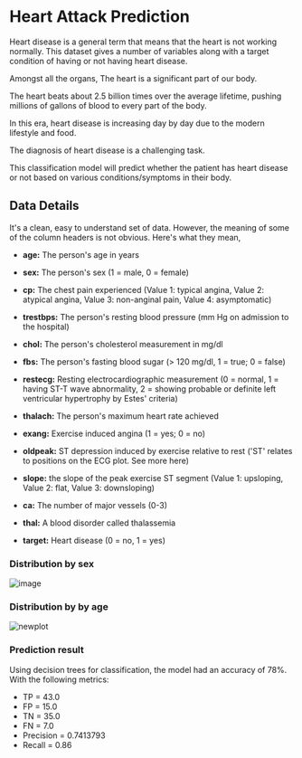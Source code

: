 # Heart Attack Prediction
Heart disease is a general term that means that the heart is not working normally.
This dataset gives a number of variables along with a target condition of having or not having heart disease.

Amongst all the organs, The heart is a significant part of our body.

The heart beats about 2.5 billion times over the average lifetime, pushing millions of gallons of blood to every part of the body.

In this era, heart disease is increasing day by day due to the modern lifestyle and food.

The diagnosis of heart disease is a challenging task.

This classification model will predict whether the patient has heart disease or not based on various conditions/symptoms in their body.

## Data Details
It's a clean, easy to understand set of data. However, the meaning of some of the column headers is not obvious. Here's what they mean,

* **age:** The person's age in years

* **sex:** The person's sex (1 = male, 0 = female)

* **cp:** The chest pain experienced (Value 1: typical angina, Value 2: atypical angina, Value 3: non-anginal pain, Value 4: asymptomatic)

* **trestbps:** The person's resting blood pressure (mm Hg on admission to the hospital)

* **chol:** The person's cholesterol measurement in mg/dl

* **fbs:** The person's fasting blood sugar (> 120 mg/dl, 1 = true; 0 = false)

* **restecg:** Resting electrocardiographic measurement (0 = normal, 1 = having ST-T wave abnormality, 2 = showing probable or definite left ventricular hypertrophy by Estes' 
criteria)

* **thalach:** The person's maximum heart rate achieved

* **exang:** Exercise induced angina (1 = yes; 0 = no)

* **oldpeak:** ST depression induced by exercise relative to rest ('ST' relates to positions on the ECG plot. See more here)

* **slope:** the slope of the peak exercise ST segment (Value 1: upsloping, Value 2: flat, Value 3: downsloping)

* **ca:** The number of major vessels (0-3)

* **thal:** A blood disorder called thalassemia

* **target:** Heart disease (0 = no, 1 = yes)

### Distribution by sex

![image](https://github.com/nepomucenoc/heart_attack_prediction_apache_spark/assets/72771264/b9632292-87ac-4ad7-bd0c-6c625667139a)

### Distribution by by age
![newplot](https://github.com/nepomucenoc/heart_attack_prediction_apache_spark/assets/72771264/c93a7e20-b5b0-4d7f-88f7-3606aa7e20d8)

### Prediction result

Using decision trees for classification, the model had an accuracy of 78%. With the following metrics:

* TP = 43.0
* FP = 15.0
* TN = 35.0
* FN = 7.0
* Precision = 0.7413793
* Recall = 0.86


